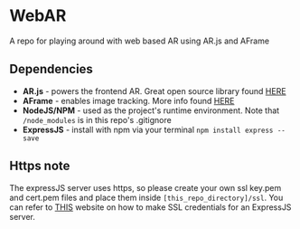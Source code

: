 # WebAR
A repo for playing around with web based AR using AR.js and AFrame

## Dependencies
- **AR.js** - powers the frontend AR. Great open source library found [HERE](https://github.com/AR-js-org/AR.js)
- **AFrame** - enables image tracking. More info found [HERE](https://aframe.io/)
- **NodeJS/NPM** - used as the project's runtime environment. Note that `/node_modules` is in this repo's .gitignore
- **ExpressJS** - install with npm via your terminal `npm install express --save`

## Https note
The expressJS server uses https, so please create your own ssl key.pem and cert.pem files and place them inside `[this_repo_directory]/ssl`. You can refer to [THIS](https://medium.com/@nitinpatel_20236/how-to-create-an-https-server-on-localhost-using-express-366435d61f28) website on how to make SSL credentials for an ExpressJS server.
